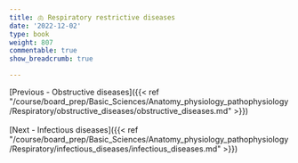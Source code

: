 ```yaml
---
title: 🫁 Respiratory restrictive diseases
date: '2022-12-02'
type: book
weight: 807
commentable: true
show_breadcrumb: true

---
```









[Previous - Obstructive diseases]({{< ref "/course/board_prep/Basic_Sciences/Anatomy_physiology_pathophysiology/Respiratory/obstructive_diseases/obstructive_diseases.md" >}})
<br><br>
[Next - Infectious diseases]({{< ref "/course/board_prep/Basic_Sciences/Anatomy_physiology_pathophysiology/Respiratory/infectious_diseases/infectious_diseases.md" >}})